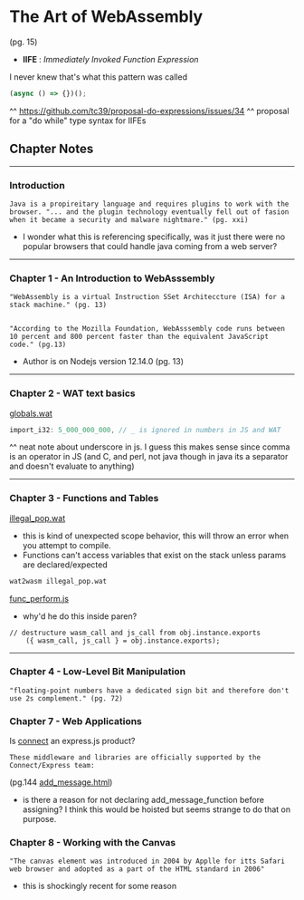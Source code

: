 # The Art of WebAssembly

(pg. 15)
- __IIFE__ : _Immediately Invoked Function Expression_

I never knew that's what this pattern was called
```javascript
(async () => {})();
```

^^ https://github.com/tc39/proposal-do-expressions/issues/34
^^ proposal for a "do while" type syntax for IIFEs 

## Chapter Notes
___
### Introduction
    
    Java is a propireitary language and requires plugins to work with the browser. "... and the plugin technology eventually fell out of fasion when it became a security and malware nightmare." (pg. xxi)

- I wonder what this is referencing specifically, was it just there were no popular browsers that could handle java coming from a web server?

___
### Chapter 1 - An Introduction to WebAsssembly

    "WebAssembly is a virtual Instruction SSet Architeccture (ISA) for a stack machine." (pg. 13)

    
    "According to the Mozilla Foundation, WebAsssembly code runs between 10 percent and 800 percent faster than the equivalent JavaScript code." (pg.13)

- Author is on Nodejs version 12.14.0 (pg. 13)

___
### Chapter 2 - WAT text basics

[globals.wat](./2-basics/globals.js)
```js
import_i32: 5_000_000_000, // _ is ignored in numbers in JS and WAT
```
^^ neat note about underscore in js. I guess this makes sense since comma is an operator in JS (and C, and perl, not java though in java its a separator and doesn't evaluate to anything)

___
### Chapter 3 - Functions and Tables

[illegal_pop.wat](./3-functions/illegal_pop.wat)
- this is kind of unexpected scope behavior, this will throw an error when you attempt to compile. 
- Functions can't access variables that exist on the stack unless params are declared/expected
```Bash
wat2wasm illegal_pop.wat
```
[func_perform.js](./3-functions/func_perform.js)
- why'd he do this inside paren?
```JS
// destructure wasm_call and js_call from obj.instance.exports
    ({ wasm_call, js_call } = obj.instance.exports);
```

___
### Chapter 4 - Low-Level Bit Manipulation

    "floating-point numbers have a dedicated sign bit and therefore don't use 2s complement." (pg. 72)

### Chapter 7 - Web Applications

 Is [connect](https://www.npmjs.com/package/connect)
 an express.js product?     
    
    These middleware and libraries are officially supported by the Connect/Express team:

(pg.144 [add_message.html](./add_message.html))
- is there a reason for not declaring add_message_function before assigning? I think this would be hoisted but seems strange to do that on purpose.

### Chapter 8 - Working with the Canvas


    "The canvas element was introduced in 2004 by Applle for itts Safari web browser and adopted as a part of the HTML standard in 2006"

- this is shockingly recent for some reason